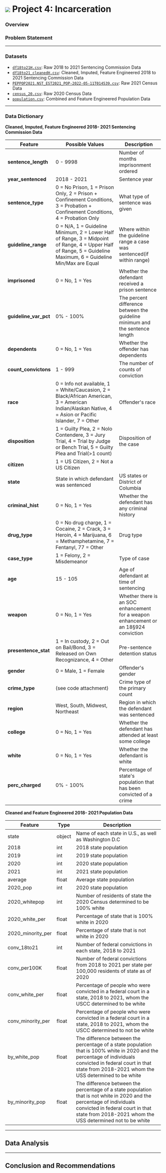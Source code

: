 # ![](https://ga-dash.s3.amazonaws.com/production/assets/logo-9f88ae6c9c3871690e33280fcf557f33.png) Project 4: Incarceration

### Overview



### Problem Statement


---

### Datasets

* [`df18to21H.csv`](../data/df18to21H.csv): Raw 2018 to 2021 Sentencing Commission Data 
* [`df18to21_cleanedH.csv`](../data/df18to21_cleanedH.csv): Cleaned, Imputed, Feature Engineered 2018 to 2021 Sentencing Commission Data
* [`PEPPOP2021.NST_EST2021_POP-2022-05-11T014539.csv`](../data/PEPPOP2021.NST_EST2021_POP-2022-05-11T014539.csv): Raw 2021 Census Data
* [`census_20.csv`](../data/census_20.csv): Raw 2020 Census Data
* [`population.csv`](../data/population.csv): Combined and Feature Engineered Population Data 

---

### Data Dictionary

**Cleaned, Imputed, Feature Engineered 2018- 2021 Sentencing Commission Data**

|Feature|Possible Values|Description|
|---|---|---|
|**sentence_length**|0 - 9998|Number of months imprisonment ordered| 
|**year_sentenced**|2018 - 2021|Sentence year| 
|**sentence_type**|0 = No Prison, 1 = Prison Only, 2 = Prison + Confinement Conditions, 3 = Probation + Confinement Conditions, 4 = Probation Only|What type of sentence was given| 
|**guideline_range**|0 = N/A, 1 = Guideline Minimum, 2 = Lower Half of Range, 3 = Midpoint of Range, 4 = Upper Half of Range, 5 = Guideline Maximum, 6 = Guideline Min/Max are Equal|Where within the guideline range a case was sentenced(if within range)| 
|**imprisoned**|0 = No, 1 = Yes|Whether the defendant received a prison sentence|
|**guideline_var_pct**|0% - 100%|The percent difference between the guideline minimum and the sentence length|
|**dependents**|0 = No, 1 = Yes|Whether the offender has dependents|
|**count_convictons**|1 - 999|The number of counts of conviction|
|**race**|0 = Info not available, 1 = White/Caucasion, 2 = Black/African American, 3 = American Indian/Alaskan Native, 4 = Asion or Pacific Islander,  7 = Other|Offender's race|
|**disposition**|1 = Guilty Plea, 2 = Nolo Contendere, 3 = Jury Trial, 4 = Trial by Judge or Bench Trial, 5 = Guilty Plea and Trial(>1 count)| Disposition of the case|
|**citizen**|1 = US Citizen, 2 = Not a US Citizen| 
|**state**|State in which defendant was sentenced|US states or District of Columbia|US citizenship|
|**criminal_hist**|0 = No, 1 = Yes|Whether the defendant has any criminal history|
|**drug_type**|0 = No drug charge, 1 = Cocaine, 2 = Crack, 3 = Heroin, 4 = Marijuana, 6 = Methamphetamine, 7 = Fentanyl, 77 = Other| Drug type|
|**case_type**|1 = Felony, 2 = Misdemeanor|Type of case|
|**age**|15 - 105 |Age of defendant at time of sentencing|
|**weapon**|0 = No, 1 = Yes|Whether there is an SOC enhancement for a weapon enhancement or an 18§924 conviction| 
|**presentence_stat**|1 = In custody, 2 = Out on Bail/Bond, 3 = Released on Own Recognizance, 4 = Other|Pre-sentence detention status |
|**gender**|0 = Male, 1 = Female|Offender's gender| 
|**crime_type**|(see code attachment)|Crime type of the primary count| 
|**region**|West, South, Midwest, Northeast|Region in which the defendant was sentenced| 
|**college**|0 = No, 1 = Yes|Whether the defendant has attended at least some college|
|**white**|0 = No, 1 = Yes|Whether the defendant is white| 
|**perc_charged**|0% - 100%|Percentage of state's population that has been convicted of a crime|



**Cleaned and Feature Engineered 2018- 2021 Population Data**


|Feature|Type|Description|
|---|---|---|
|state| object |Name of each state in U.S., as well as Washington D.C| 
| 2018 | int |2018 state population| 
| 2019 | int |2019 state population| 
| 2020 | int |2020 state population| 
| 2021 | int |2021 state population| 
| average | float |Average state population| 
| 2020_pop | int |2020 state population| 
| 2020_whitepop | int |Number of residents of state the 2020 Census determined to be 100% white| 
| 2020_white_per | float |Percentage of state that is 100% white in 2020| 
| 2020_minority_per | float |Percentage of state that is not white in 2020| 
|conv_18to21 |int|Number of federal convictions in each state, 2018 to 2021| 
| conv_per100K | float |Number of federal convictions from 2018 to 2021 per state per 100,000 residents of state as of 2020| 
| conv_white_per | float | Percentage of people who were convicted in a federal court in a state, 2018 to 2021, whom the USCC determined to be white| 
| conv_minority_per | float | Percentage of people who were convicted in a federal court in a state, 2018 to 2021, whom the USCC determined to not be white| 
| by_white_pop | float |The difference between the percentage of a state population that is 100% white in 2020 and the percentage of individuals convicted in federal court in that state from 2018-2021 whom the USS determined to be white| 
| by_minority_pop | float |The difference between the percentage of a state population that is not white in 2020 and the percentage of individuals convicted in federal court in that state from 2018-2021 whom the USS determined not to be white| 


---

## Data Analysis


---

## Conclusion and Recommendations
